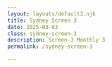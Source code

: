 ```yaml
---
layout: layouts/default3.njk
title: Sydney Screen 3
date: 2025-03-03
class: sydney-screen-3
description: Screen-3 Monthly 3
permalink: /sydney-screen-3

---
```


